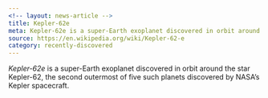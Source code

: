 ```yaml
---
<!-- layout: news-article -->
title: Kepler-62e
meta: Kepler-62e is a super-Earth exoplanet discovered in orbit around the star Kepler-62
source: https://en.wikipedia.org/wiki/Kepler-62-e
category: recently-discovered
---
```


*Kepler-62e* is a super-Earth exoplanet discovered in orbit around the star Kepler-62, the second outermost of five such planets discovered by NASA’s Kepler spacecraft.
